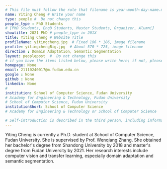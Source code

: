 ```yaml
---
# This file must follow the rule that filename is year-month-day-name.md .
name: Yiting Cheng # Write your name
type: people #  Do not change this
people_type : PhD Students
# [PhD Students, EngD Students, Master Students, Organizer, Alumni]
showtitle: 2021 PhD # people_type in 201X
title: Yiting Cheng # Website Title
profileName: yitingcheng.jpg  # Fixed 186 * 186, image filename
profile: yitingchengBig.jpg  # About 570 * 725, image filename
direction : Domain Adaptation, Semantic Segmentation
layout: peoplepost  #  Do not change this
# if you have the items listed below, please write here; if not, please write None.
homepage: None
email: 21110240017@m.fudan.edu.cn
google : None
github : None
linkedin: None
# 
institution: School of Computer Science, Fudan University
# Academy for Engineering & Technology, Fudan University
# School of Computer Science, Fudan University
institutionShort: School of Computer Science
# Academy for Engineering & Technology or School of Computer Science

# Self-introduction is described in the third person, including information such as educational experience
---
```


Yiting Cheng is currently a Ph.D. student at School of Computer Science, Fudan University. She is supervised by Prof. Wenqiang Zhang. She obtained her bachelor's degree from Shandong University by 2018 and master's degree from Fudan University by 2021. Her research interests include computer vision and transfer learning, especially domain adaptation and semantic segmentation.
